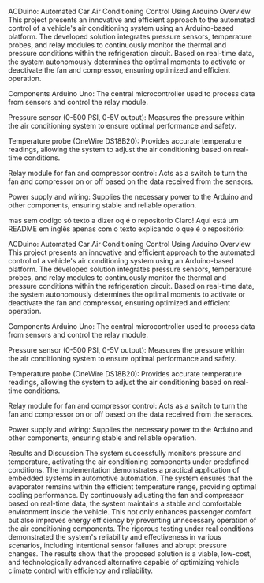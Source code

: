 ACDuino: Automated Car Air Conditioning Control Using Arduino
Overview
This project presents an innovative and efficient approach to the automated control of a vehicle's air conditioning system using an Arduino-based platform. The developed solution integrates pressure sensors, temperature probes, and relay modules to continuously monitor the thermal and pressure conditions within the refrigeration circuit. Based on real-time data, the system autonomously determines the optimal moments to activate or deactivate the fan and compressor, ensuring optimized and efficient operation.

Components
Arduino Uno: The central microcontroller used to process data from sensors and control the relay module.

Pressure sensor (0-500 PSI, 0-5V output): Measures the pressure within the air conditioning system to ensure optimal performance and safety.

Temperature probe (OneWire DS18B20): Provides accurate temperature readings, allowing the system to adjust the air conditioning based on real-time conditions.

Relay module for fan and compressor control: Acts as a switch to turn the fan and compressor on or off based on the data received from the sensors.

Power supply and wiring: Supplies the necessary power to the Arduino and other components, ensuring stable and reliable operation.

mas sem codigo só texto a dizer oq é o repositorio
Claro! Aqui está um README em inglês apenas com o texto explicando o que é o repositório:

ACDuino: Automated Car Air Conditioning Control Using Arduino
Overview
This project presents an innovative and efficient approach to the automated control of a vehicle's air conditioning system using an Arduino-based platform. The developed solution integrates pressure sensors, temperature probes, and relay modules to continuously monitor the thermal and pressure conditions within the refrigeration circuit. Based on real-time data, the system autonomously determines the optimal moments to activate or deactivate the fan and compressor, ensuring optimized and efficient operation.

Components
Arduino Uno: The central microcontroller used to process data from sensors and control the relay module.

Pressure sensor (0-500 PSI, 0-5V output): Measures the pressure within the air conditioning system to ensure optimal performance and safety.

Temperature probe (OneWire DS18B20): Provides accurate temperature readings, allowing the system to adjust the air conditioning based on real-time conditions.

Relay module for fan and compressor control: Acts as a switch to turn the fan and compressor on or off based on the data received from the sensors.

Power supply and wiring: Supplies the necessary power to the Arduino and other components, ensuring stable and reliable operation.

Results and Discussion
The system successfully monitors pressure and temperature, activating the air conditioning components under predefined conditions. The implementation demonstrates a practical application
of embedded systems in automotive automation. The system ensures that the evaporator remains within the efficient temperature range, providing optimal cooling performance.
By continuously adjusting the fan and compressor based on real-time data, the system maintains a stable and comfortable environment inside the vehicle. This not only enhances passenger
comfort but also improves energy efficiency by preventing unnecessary operation of the air conditioning components. The rigorous testing under real conditions demonstrated the system's 
reliability and effectiveness in various scenarios, including intentional sensor failures and abrupt pressure changes. The results show that the proposed solution is a viable, low-cost,
and technologically advanced alternative capable of optimizing vehicle climate control with efficiency and reliability.

